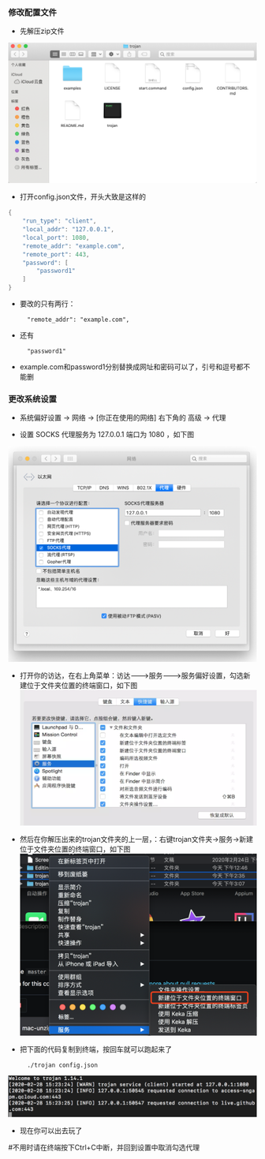 ### 修改配置文件
- 先解压zip文件  

![avatar](../res/mac-unzip.png)
- 打开config.json文件，开头大致是这样的

```java
{
    "run_type": "client",
    "local_addr": "127.0.0.1",
    "local_port": 1080,
    "remote_addr": "example.com",
    "remote_port": 443,
    "password": [
        "password1"
    ]
}
```
- 要改的只有两行：      
        
        "remote_addr": "example.com",
- 还有        

        "password1"
- example.com和password1分别替换成网址和密码可以了，引号和逗号都不能删        

### 更改系统设置  
- 系统偏好设置 -> 网络 -> [你正在使用的网络] 右下角的 高级 -> 代理


- 设置 SOCKS 代理服务为 127.0.0.1 端口为 1080 ，如下图

![avatar](../res/mac-setting.png)

- 打开你的访达，在右上角菜单：访达--->服务--->服务偏好设置，勾选新建位于文件夹位置的终端窗口，如下图
![avatar](../res/mac-terminal.png)

- 然后在你解压出来的trojan文件夹的上一层，：右键trojan文件夹->服务->新建位于文件夹位置的终端窗口，如下图
![avatar](../res/mac-terminal1.png)

- 把下面的代码复制到终端，按回车就可以跑起来了        
        
        ./trojan config.json

![avatar](../res/mac-run.png)

- 现在你可以出去玩了

#不用时请在终端按下Ctrl+C中断，并回到设置中取消勾选代理
